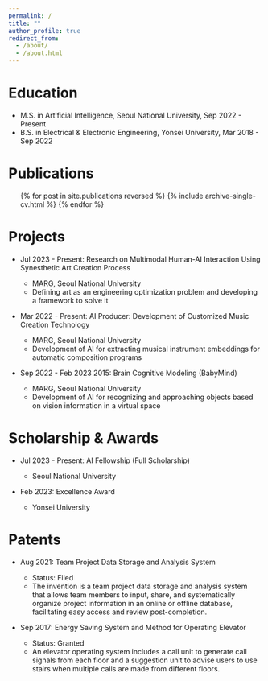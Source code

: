 ```yaml
---
permalink: /
title: ""
author_profile: true
redirect_from: 
  - /about/
  - /about.html
---
```


Education
======
* M.S. in Artificial Intelligence, Seoul National University, Sep 2022 - Present
* B.S. in Electrical & Electronic Engineering, Yonsei University, Mar 2018 - Sep 2022

Publications
======
  <ul>{% for post in site.publications reversed %}
    {% include archive-single-cv.html %}
  {% endfor %}</ul>

Projects
======
* Jul 2023 - Present: Research on Multimodal Human-AI Interaction Using Synesthetic Art Creation Process
  * MARG, Seoul National University
  * Defining art as an engineering optimization problem and developing a framework to solve it

* Mar 2022 - Present: AI Producer: Development of Customized Music Creation Technology
  * MARG, Seoul National University
  * Development of AI for extracting musical instrument embeddings for automatic composition programs

* Sep 2022 - Feb 2023 2015: Brain Cognitive Modeling (BabyMind)
  * MARG, Seoul National University
  * Development of AI for recognizing and approaching objects based on vision information in a virtual space

Scholarship & Awards
======
* Jul 2023 - Present: AI Fellowship (Full Scholarship)
  * Seoul National University

* Feb 2023: Excellence Award
  * Yonsei University

Patents
======
* Aug 2021: Team Project Data Storage and Analysis System
  * Status: Filed
  * The invention is a team project data storage and analysis system that allows team members to input, share, and systematically organize project information in an online or offline database, facilitating easy access and review post-completion.

* Sep 2017: Energy Saving System and Method for Operating Elevator
  * Status: Granted
  * An elevator operating system includes a call unit to generate call signals from each floor and a suggestion unit to advise users to use stairs when multiple calls are made from different floors.